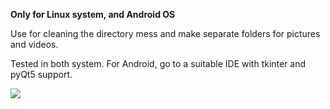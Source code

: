 **Only for Linux system, and Android OS**

Use for cleaning the directory mess and make separate folders for pictures and videos.

Tested in both system. 
For Android, go to a suitable IDE with tkinter and pyQt5 support.


[![](https://img.shields.io/badge/Testing-on-linux(Video)-green.svg)](https://youtu.be/ut8kVLq9iUw)
